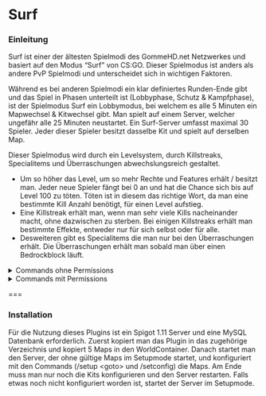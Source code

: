 # Surf

### Einleitung
Surf ist einer der ältesten Spielmodi des GommeHD.net Netzwerkes und basiert auf den Modus “Surf” von CS:GO. Dieser Spielmodus ist anders als andere PvP Spielmodi und unterscheidet sich in wichtigen Faktoren.

Während es bei anderen Spielmodi ein klar definiertes Runden-Ende gibt und das Spiel in Phasen unterteilt ist (Lobbyphase, Schutz & Kampfphase), ist der Spielmodus Surf ein Lobbymodus, bei welchem es alle 5 Minuten ein Mapwechsel & Kitwechsel gibt.
Man spielt auf einem Server, welcher ungefähr alle 25 Minuten neustartet. Ein Surf-Server umfasst maximal 30 Spieler. Jeder dieser Spieler besitzt dasselbe Kit und spielt auf derselben Map.

Dieser Spielmodus wird durch ein Levelsystem, durch Killstreaks, Specialitems und Überraschungen abwechslungsreich gestaltet.
* Um so höher das Level, um so mehr Rechte und Features erhält / besitzt man.
Jeder neue Spieler fängt bei 0 an und hat die Chance sich bis auf Level 100 zu töten.
Töten ist in diesem das richtige Wort, da man eine bestimmte Kill Anzahl benötigt, für einen Level aufstieg.
* Eine Killstreak erhält man, wenn man sehr viele Kills nacheinander macht, ohne dazwischen zu sterben.
Bei einigen Killstreaks erhält man bestimmte Effekte, entweder nur für sich selbst oder für alle.
* Desweiteren gibt es Specialitems die man nur bei den Überraschungen erhält.
Die Überraschungen erhält man sobald man über einen Bedrockblock läuft.

<details>
<summary>Commands ohne Permissions</summary>
* **/level** oder **/lvl** zeigt dir dein aktuelles Level, den Fortschritt bis zum nächsten Level und weiteres an.
* **/stats** oder **/stats <Player>** zeigt dir deine Stats oder die Stats eines anderen Spielers an.
</details>

<details>
<summary>Commands mit Permissions</summary>
* **/nextround** verkürzt die Wartezeit bis zu einer neuen Runde auf 10 Sekunden. `Permission: surf.nextround`
* **/setup** startet oder stoppt den Setupmode `Permission: surf.setup`
* **/setup goto \<map>** teleportiert den Spieler zu der ausgewählten Map `Permission: surf.setup`
* **/setconfig** setzt die Koordinaten des Spawns und schaltet die Map im Spiel frei. `Permission: surf.setup`
</details>

===

###  Installation
Für die Nutzung dieses Plugins ist ein Spigot 1.11 Server und eine MySQL Datenbank erforderlich. Zuerst kopiert man das Plugin in das zugehörige Verzeichnis und kopiert 5 Maps in den WorldContainer. Danach startet man den Server, der ohne gültige Maps im Setupmode startet, und konfiguriert mit den Commands (/setup \<goto> und /setconfig) die Maps. Am Ende muss man nur noch die Kits konfigurieren und den Server restarten. Falls etwas noch nicht konfiguriert worden ist, startet der Server im Setupmode.


